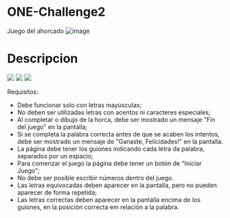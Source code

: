 # ONE-Challenge2
Juego del ahorcado
![image](https://user-images.githubusercontent.com/82180428/189514024-192d6cbb-fb9e-4a07-ab1f-cf9c070ec12c.png)

# Descripcion 
<img src="https://cdn-icons-png.flaticon.com/128/732/732212.png"></img>
<img src="https://cdn-icons-png.flaticon.com/128/732/732190.png"></img>
<img src="https://cdn-icons-png.flaticon.com/128/5968/5968292.png"></img>

Requisitos:
- Debe funcionar solo con letras mayúsculas;
- No deben ser utilizadas letras con acentos ni caracteres especiales;
- Al completar o dibujo de la horca, debe ser mostrado un mensaje "Fin del juego" en la pantalla;
- Si se completa la palabra correcta antes de que se acaben los intentos, debe ser mostrado un mensaje de "Ganaste, Felicidades!" en la pantalla.
- La página debe tener los guiones indicando cada letra da palabra, separados por un espacio;
- Para comenzar el juego la página debe tener un botón de "Iniciar Juego";
- No debe ser posible escribir números dentro del juego.
- Las letras equivocadas deben aparecer en la pantalla, pero no pueden aparecer de forma repetida;
- Las letras correctas deben aparecer en la pantalla encima de los guiones, en la posición correcta em relación a la palabra.
